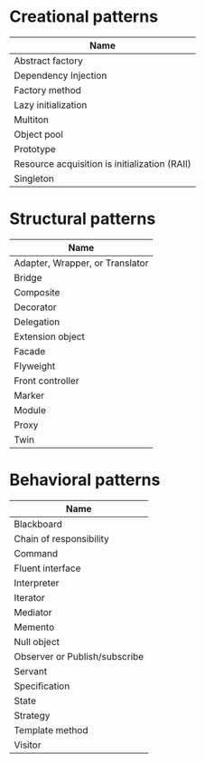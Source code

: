 # Creational patterns

| Name                                          |
| --------------------------------------------- |
| Abstract factory                              |
| Dependency Injection                          |
| Factory method                                |
| Lazy initialization                           |
| Multiton                                      |
| Object pool                                   |
| Prototype                                     |
| Resource acquisition is initialization (RAII) |
| Singleton                                     |

# Structural patterns

| Name                            |
| ------------------------------- |
| Adapter, Wrapper, or Translator |
| Bridge                          |
| Composite                       |
| Decorator                       |
| Delegation                      |
| Extension object                |
| Facade                          |
| Flyweight                       |
| Front controller                |
| Marker                          |
| Module                          |
| Proxy                           |
| Twin                            |

# Behavioral patterns

| Name                          |
| ----------------------------- |
| Blackboard                    |
| Chain of responsibility       |
| Command                       |
| Fluent interface              |
| Interpreter                   |
| Iterator                      |
| Mediator                      |
| Memento                       |
| Null object                   |
| Observer or Publish/subscribe |
| Servant                       |
| Specification                 |
| State                         |
| Strategy                      |
| Template method               |
| Visitor                       |
